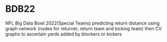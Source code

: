 # BDB22
NFL Big Data Bowl 2022(Special Teams)
predicting return distance using graph network (nodes for returner, return team and kicking team)
then CV graphs to ascertain yards added by blockers or kickers
